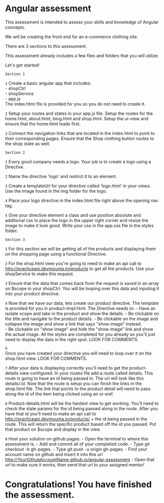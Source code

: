 # Angular assessment
  This assessment is intended to assess your skills and knowledge of Angular concepts.

  We will be creating the front end for an e-commerce clothing site.

  There are 3 sections to this assessment.

  This assessment already includes a few files and folders that you will utilize.

  Let's get started!

``Section 1``

``1``
  Create a basic angular app that includes: <br>
    - shopCtrl <br>
    - shopService <br>
    - app.js <br>
  The index.html file is provided for you so you do not need to create it.  

``2``
  Setup your routes and states in your app.js file.
  Setup the routes for the home.html, about.html, blog.html and shop.html.
  Setup the ui-view and ensure that the home.html loads first.

``3``
  Connect the navigation links that are located in the index.html to point to their corresponding pages.
  Ensure that the Shop clothing button routes to the shop state as well.

``Section 2``

``1``
  Every good company needs a logo. Your job is to create a logo using a Directive.

``2``
  Name the directive 'logo' and restrict it to an element.

``3``
  Create a templateUrl for your directive called 'logo.html' in your views.
  Use the image found in the img folder for the logo.

``4``
  Place your logo directive in the index.html file right above the opening nav tag.

``5``
  Give your directive element a class and use position absolute and additional css to place the logo in the upper right corner and resize the image to make it look good.
  Write your css in the app.css file in the styles folder.

``Section 3``

``1``
  For this section we will be getting all of the products and displaying them on the shopping page using a functional Directive.

``2``
  For the shop.html view you're going to need to make an api call to http://practiceapi.devmounta.in/products to get all the products. Use your shopService to make this request.

``3``
  Ensure that the data that comes back from the request is saved in an array on $scope in your shopCtrl. You will be looping over this data and inputing it into your product directive.

``4``
  Now that we have our data, lets create our product directive. The template is provided for you in product-tmpl.html.
  The Directive needs to:
    - Have an isolate scope and take in the product and show the details.
    - Be clickable on the title and navigate to the product details.
    - Be clickable on the image and collapse the image and show a link that says "show image" instead.   
    - Be clickable on "show image" and hide the "show image" link and show the actual image.
  All the styles are completed for you already so you'll just need to display the data in the right spot. LOOK FOR COMMENTS.

``5``  
  Once you have created your directive you will need to loop over it on the shop.html view. LOOK FOR COMMENTS.  

``7``
  After your data is displaying correctly you'll need to get the product-details view configured.
  In your routes file add a route called details. This route is going to have an id being passed in. The url will look like this details/:id.
  Now that the route is setup you can finish the links in the shop.html file.
  The link that points to the product detail will need to pass along the id of the item being clicked using an ui-sref.

``8``
  Product-details.html will be the hardest view to get working. You'll need to check the state params for the id being passed along in the route.
  After you have that id you'll need to make an api call to http://practiceapi.devmounta.in/products/ + the id being passed in the route.
  This will return the specific product based off the id you passed.
  Put that product on $scope and display in the view.

``9``
  Host your solution on github pages.
    - Open the terminal to where this assessment is.
    - Add and commit all of your completed code.
    - Type git checkout -b gh-pages.
    - Type git push -u origin gh-pages.
    - Find your account name on github and insert it into this url http://YourGithubAccountName.github.io/angular-assessment
    - Open that url to make sure it works, then send that url to your assigned mentor!

# Congratulations! You have finished the assessment.
